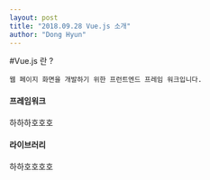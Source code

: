 ```yaml
---
layout: post
title: "2018.09.28 Vue.js 소개"
author: "Dong Hyun"
---
```


#Vue.js 란 ? 

`
웹 페이지 화면을 개발하기 위한 프런트엔드 프레임 워크입니다.
`

#### 프레임워크
하하하호호호

#### 라이브러리
하하호호호호
